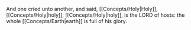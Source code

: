 And one cried unto another, and said, [[Concepts/Holy\|Holy]], [[Concepts/Holy\|holy]], [[Concepts/Holy\|holy]], is the LORD of hosts: the whole [[Concepts/Earth\|earth]] is full of his glory.
